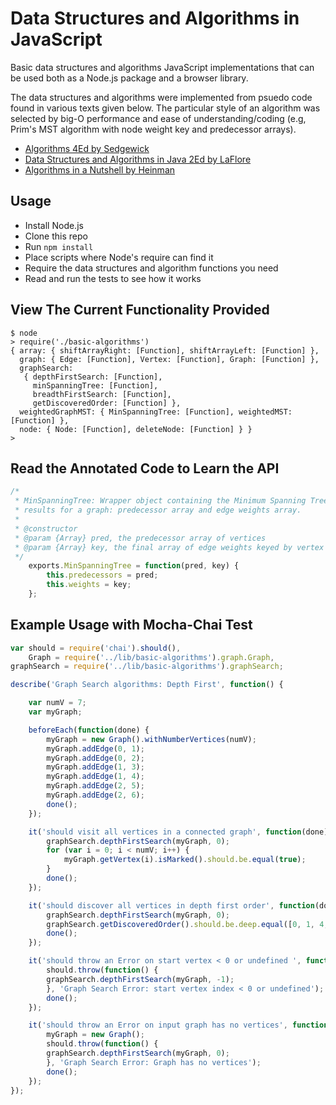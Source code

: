 # Data Structures and Algorithms in JavaScript
Basic data structures and algorithms JavaScript implementations that can be used both as a Node.js package and a browser library.

The data structures and algorithms were implemented from psuedo code found in various texts given below.  The particular style of an algorithm was selected by big-O performance and ease of understanding/coding (e.g, Prim's MST algorithm with node weight key and predecessor arrays).

* [Algorithms 4Ed by Sedgewick](http://www.amazon.com/Algorithms-4th-Edition-Robert-Sedgewick/dp/032157351X/ref=pd_sim_b_12?ie=UTF8&refRID=1QRCYT69X2QVASG6RHWH "Algorithms 4Ed by Sedgewick")
* [Data Structures and Algorithms in Java 2Ed by LaFlore](http://www.amazon.com/Data-Structures-Algorithms-Java-2nd/dp/0672324539/ref=sr_1_sc_1?s=books&ie=UTF8&qid=1429019878&sr=1-1-spell&keywords=Algorithms+laflore "Data Structures and Algorithms in Java by LaFlore")
* [Algorithms in a Nutshell by Heinman](http://www.amazon.com/Algorithms-Nutshell-OReilly-George-Heineman-ebook/dp/B0043D2EGI/ref=sr_1_1?s=books&ie=UTF8&qid=1429019949&sr=1-1&keywords=Algorithms+in+a+nutshell "Algorithms in a Nutshell by Heinman")

## Usage

* Install Node.js
* Clone this repo
* Run `npm install`
* Place scripts where Node's require can find it
* Require the data structures and algorithm functions you need
* Read and run the tests to see how it works

## View The Current Functionality Provided
```shell
$ node
> require('./basic-algorithms')
{ array: { shiftArrayRight: [Function], shiftArrayLeft: [Function] },
  graph: { Edge: [Function], Vertex: [Function], Graph: [Function] },
  graphSearch: 
   { depthFirstSearch: [Function],
     minSpanningTree: [Function],
     breadthFirstSearch: [Function],
     getDiscoveredOrder: [Function] },
  weightedGraphMST: { MinSpanningTree: [Function], weightedMST: [Function] },
  node: { Node: [Function], deleteNode: [Function] } }
> 
```
## Read the Annotated Code to Learn the API
```javascript
/*
 * MinSpanningTree: Wrapper object containing the Minimum Spanning Tree (MST)
 * results for a graph: predecessor array and edge weights array.
 *
 * @constructor
 * @param {Array} pred, the predecessor array of vertices
 * @param {Array} key, the final array of edge weights keyed by vertex logical id
 */
    exports.MinSpanningTree = function(pred, key) {
        this.predecessors = pred;
        this.weights = key;
    };
```
## Example Usage with Mocha-Chai Test
```javascript
var should = require('chai').should(),
    Graph = require('../lib/basic-algorithms').graph.Graph,
graphSearch = require('../lib/basic-algorithms').graphSearch;

describe('Graph Search algorithms: Depth First', function() {

    var numV = 7;
    var myGraph;

    beforeEach(function(done) {
        myGraph = new Graph().withNumberVertices(numV);
        myGraph.addEdge(0, 1);
        myGraph.addEdge(0, 2);
        myGraph.addEdge(1, 3);
        myGraph.addEdge(1, 4);
        myGraph.addEdge(2, 5);
        myGraph.addEdge(2, 6);
        done();
    });

    it('should visit all vertices in a connected graph', function(done) {
        graphSearch.depthFirstSearch(myGraph, 0);
        for (var i = 0; i < numV; i++) {
            myGraph.getVertex(i).isMarked().should.be.equal(true);
        }
		done();
    });

    it('should discover all vertices in depth first order', function(done) {
        graphSearch.depthFirstSearch(myGraph, 0);
        graphSearch.getDiscoveredOrder().should.be.deep.equal([0, 1, 4, 2, 3, 5, 6]);
		done();
    });

    it('should throw an Error on start vertex < 0 or undefined ', function(done) {
        should.throw(function() {
        graphSearch.depthFirstSearch(myGraph, -1);
        }, 'Graph Search Error: start vertex index < 0 or undefined');
		done();
    });

    it('should throw an Error on input graph has no vertices', function(done) {
		myGraph = new Graph();
        should.throw(function() {
        graphSearch.depthFirstSearch(myGraph, 0);
        }, 'Graph Search Error: Graph has no vertices');
		done();
    });
});


```
